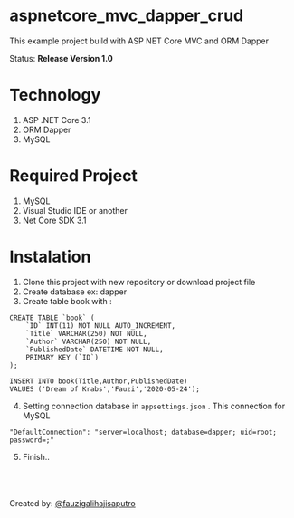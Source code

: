 # aspnetcore_mvc_dapper_crud
 This example project build with ASP NET Core MVC and ORM Dapper
 
 Status: <b>Release Version 1.0</b>
 
 # Technology
 1. ASP .NET Core 3.1
 2. ORM Dapper
 3. MySQL
 
 # Required Project
 1. MySQL
 2. Visual Studio IDE or another
 3. Net Core SDK 3.1
 
 # Instalation
1. Clone this project with new repository or download project file
2. Create database ex: dapper
3. Create table book with : 
~~~
CREATE TABLE `book` (
	`ID` INT(11) NOT NULL AUTO_INCREMENT,
	`Title` VARCHAR(250) NOT NULL,
	`Author` VARCHAR(250) NOT NULL,
	`PublishedDate` DATETIME NOT NULL,
	PRIMARY KEY (`ID`)
);

INSERT INTO book(Title,Author,PublishedDate)
VALUES ('Dream of Krabs','Fauzi','2020-05-24');
~~~
4. Setting connection database in <code>appsettings.json</code> . This connection for MySQL
~~~
"DefaultConnection": "server=localhost; database=dapper; uid=root; password=;"
~~~
5. Finish..

<br><br><br>Created by: <a href="https://www.instagram.com/fauzigalihajisaputro/">@fauzigalihajisaputro</a>

